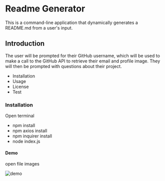 # Readme Generator
This is a command-line application that dynamically generates a README.md from a user's input.
## Introduction
The user will be prompted for their GitHub username, which will be used to make a call to the GitHub API to retrieve their email and profile image. They will then be prompted with questions about their project.
- Installation
- Usage
- License
- Test
### Installation
Open terminal 
- npm install 
- npm axios install
- npm inquirer install
- node index.js
#### Demo
open file images

![demo](https://user-images.githubusercontent.com/60753848/82758061-43798b80-9db2-11ea-97e9-cb9e7ad7dc65.gif)

